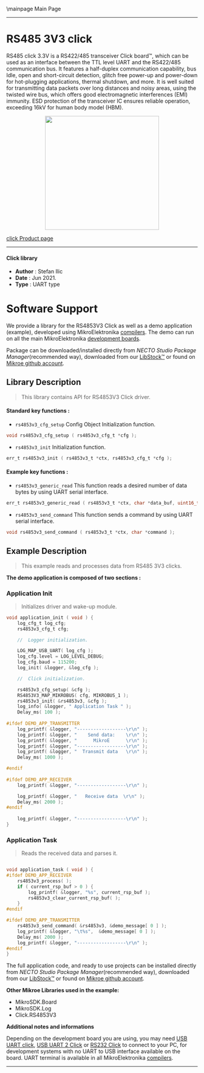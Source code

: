\mainpage Main Page

---
# RS485 3V3 click

RS485 click 3.3V is a RS422/485 transceiver Click board™, which can be used as an interface between the TTL level UART and the RS422/485 communication bus. It features a half-duplex communication capability, bus Idle, open and short-circuit detection, glitch free power-up and power-down for hot-plugging applications, thermal shutdown, and more. It is well suited for transmitting data packets over long distances and noisy areas, using the twisted wire bus, which offers good electromagnetic interferences (EMI) immunity. ESD protection of the transceiver IC ensures reliable operation, exceeding 16kV for human body model (HBM).

<p align="center">
  <img src="https://download.mikroe.com/images/click_for_ide/rs48533v_click.png" height=300px>
</p>

[click Product page](https://www.mikroe.com/rs485-33v-click)

---


#### Click library

- **Author**        : Stefan Ilic
- **Date**          : Jun 2021.
- **Type**          : UART type


# Software Support

We provide a library for the RS4853V3 Click
as well as a demo application (example), developed using MikroElektronika
[compilers](https://www.mikroe.com/necto-studio).
The demo can run on all the main MikroElektronika [development boards](https://www.mikroe.com/development-boards).

Package can be downloaded/installed directly from *NECTO Studio Package Manager*(recommended way), downloaded from our [LibStock&trade;](https://libstock.mikroe.com) or found on [Mikroe github account](https://github.com/MikroElektronika/mikrosdk_click_v2/tree/master/clicks).

## Library Description

> This library contains API for RS4853V3 Click driver.

#### Standard key functions :

- `rs4853v3_cfg_setup` Config Object Initialization function.
```c
void rs4853v3_cfg_setup ( rs4853v3_cfg_t *cfg );
```

- `rs4853v3_init` Initialization function.
```c
err_t rs4853v3_init ( rs4853v3_t *ctx, rs4853v3_cfg_t *cfg );
```

#### Example key functions :

- `rs4853v3_generic_read` This function reads a desired number of data bytes by using UART serial interface.
```c
err_t rs4853v3_generic_read ( rs4853v3_t *ctx, char *data_buf, uint16_t max_len );
```

- `rs4853v3_send_command` This function sends a command by using UART serial interface.
```c
void rs4853v3_send_command ( rs4853v3_t *ctx, char *command );
```

## Example Description

> This example reads and processes data from RS485 3V3 clicks.

**The demo application is composed of two sections :**

### Application Init

> Initializes driver and wake-up module.

```c
void application_init ( void ) {
    log_cfg_t log_cfg;
    rs4853v3_cfg_t cfg;

    //  Logger initialization.

    LOG_MAP_USB_UART( log_cfg );
    log_cfg.level = LOG_LEVEL_DEBUG;
    log_cfg.baud = 115200;
    log_init( &logger, &log_cfg );

    //  Click initialization.

    rs4853v3_cfg_setup( &cfg );
    RS4853V3_MAP_MIKROBUS( cfg, MIKROBUS_1 );
    rs4853v3_init( &rs4853v3, &cfg );
    log_info( &logger, " Application Task " );
    Delay_ms( 100 );
    
#ifdef DEMO_APP_TRANSMITTER
    log_printf( &logger, "------------------\r\n" );
    log_printf( &logger, "    Send data:    \r\n" );
    log_printf( &logger, "      MikroE      \r\n" );
    log_printf( &logger, "------------------\r\n" );
    log_printf( &logger, "  Transmit data   \r\n" );
    Delay_ms( 1000 );

#endif
    
#ifdef DEMO_APP_RECEIVER 
    log_printf( &logger, "------------------\r\n" );

    log_printf( &logger, "   Receive data  \r\n" );
    Delay_ms( 2000 );
#endif
        
    log_printf( &logger, "------------------\r\n" );
}

```

### Application Task

> Reads the received data and parses it.

```c

void application_task ( void ) {  
#ifdef DEMO_APP_RECEIVER 
    rs4853v3_process( );
    if ( current_rsp_buf > 0 ) {
        log_printf( &logger, "%s", current_rsp_buf );
        rs4853v3_clear_current_rsp_buf( );
    }
#endif 

#ifdef DEMO_APP_TRANSMITTER
    rs4853v3_send_command( &rs4853v3, &demo_message[ 0 ] );
    log_printf( &logger, "\t%s",  &demo_message[ 0 ] );
    Delay_ms( 2000 );
    log_printf( &logger, "------------------\r\n" ); 
#endif   
}

```


The full application code, and ready to use projects can be installed directly from *NECTO Studio Package Manager*(recommended way), downloaded from our [LibStock&trade;](https://libstock.mikroe.com) or found on [Mikroe github account](https://github.com/MikroElektronika/mikrosdk_click_v2/tree/master/clicks).

**Other Mikroe Libraries used in the example:**

- MikroSDK.Board
- MikroSDK.Log
- Click.RS4853V3

**Additional notes and informations**

Depending on the development board you are using, you may need
[USB UART click](https://www.mikroe.com/usb-uart-click),
[USB UART 2 Click](https://www.mikroe.com/usb-uart-2-click) or
[RS232 Click](https://www.mikroe.com/rs232-click) to connect to your PC, for
development systems with no UART to USB interface available on the board. UART
terminal is available in all MikroElektronika
[compilers](https://shop.mikroe.com/compilers).

---
